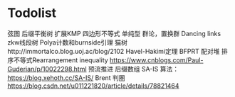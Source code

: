 # Todolist
弦图
后缀平衡树
扩展KMP
四边形不等式
单纯型
群论，置换群
Dancing links
zkw线段树
Polya计数和burnside引理
猫树http://immortalco.blog.uoj.ac/blog/2102
Havel-Hakimi定理
BFPRT
配对堆
排序不等式Rearrangement inequality https://www.cnblogs.com/Paul-Guderian/p/10022298.html
预流推进
后缀数组 SA-IS 算法：https://blog.xehoth.cc/SA-IS/
Brent 判圈 https://blog.csdn.net/u011221820/article/details/78821464